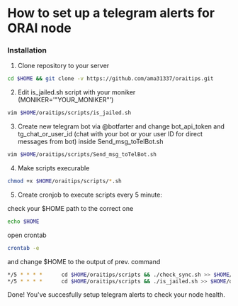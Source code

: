 # How to set up a telegram alerts for ORAI node

### Installation
 1. Clone repository to your server
```sh
cd $HOME && git clone -v https://github.com/ama31337/oraitips.git
```
 2. Edit is_jailed.sh script with your moniker (MONIKER='"YOUR_MONIKER"')
```sh
vim $HOME/oraitips/scripts/is_jailed.sh
```
 3. Create new telegram bot via @botfarter and change bot_api_token and tg_chat_or_user_id (chat with your bot or your user ID for direct messages from bot) inside Send_msg_toTelBot.sh
```sh
vim $HOME/oraitips/scripts/Send_msg_toTelBot.sh
```
 4. Make scripts execurable
```sh
chmod +x $HOME/oraitips/scripts/*.sh
```
 5. Create cronjob to execute scripts every 5 minute:

 check your $HOME path to the correct one
```sh
echo $HOME
```
 open crontab 
```sh
crontab -e
```
 and change $HOME to the output of prev. command
```sh
*/5 * * * *      cd $HOME/oraitips/scripts && ./check_sync.sh >> $HOME/oraitips/scripts/check_sync.log
*/5 * * * *      cd $HOME/oraitips/scripts && ./is_jailed.sh >> $HOME/oraitips/scripts/is_jailed.log
```
 Done! You've succesfully setup telegram alerts to check your node health.
